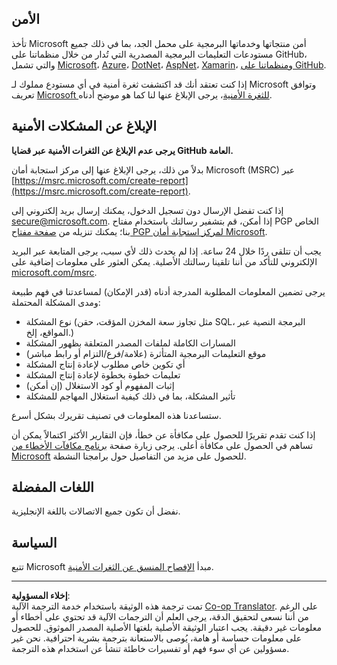 <!--
CO_OP_TRANSLATOR_METADATA:
{
  "original_hash": "0d575483100c332b2dbaefef915bb3c4",
  "translation_date": "2025-08-27T08:16:42+00:00",
  "source_file": "SECURITY.md",
  "language_code": "ar"
}
-->
## الأمن

تأخذ Microsoft أمن منتجاتها وخدماتها البرمجية على محمل الجد، بما في ذلك جميع مستودعات التعليمات البرمجية المصدرية التي تُدار من خلال منظماتنا على GitHub، والتي تشمل [Microsoft](https://github.com/Microsoft)، [Azure](https://github.com/Azure)، [DotNet](https://github.com/dotnet)، [AspNet](https://github.com/aspnet)، [Xamarin](https://github.com/xamarin)، و[منظماتنا على GitHub](https://opensource.microsoft.com/).

إذا كنت تعتقد أنك قد اكتشفت ثغرة أمنية في أي مستودع مملوك لـ Microsoft وتوافق تعريف [Microsoft للثغرة الأمنية](https://docs.microsoft.com/en-us/previous-versions/tn-archive/cc751383(v=technet.10))، يرجى الإبلاغ عنها لنا كما هو موضح أدناه.

## الإبلاغ عن المشكلات الأمنية

**يرجى عدم الإبلاغ عن الثغرات الأمنية عبر قضايا GitHub العامة.**

بدلاً من ذلك، يرجى الإبلاغ عنها إلى مركز استجابة أمان Microsoft (MSRC) عبر [https://msrc.microsoft.com/create-report](https://msrc.microsoft.com/create-report).

إذا كنت تفضل الإرسال دون تسجيل الدخول، يمكنك إرسال بريد إلكتروني إلى [secure@microsoft.com](mailto:secure@microsoft.com). إذا أمكن، قم بتشفير رسالتك باستخدام مفتاح PGP الخاص بنا؛ يمكنك تنزيله من [صفحة مفتاح PGP لمركز استجابة أمان Microsoft](https://www.microsoft.com/en-us/msrc/pgp-key-msrc).

يجب أن تتلقى ردًا خلال 24 ساعة. إذا لم يحدث ذلك لأي سبب، يرجى المتابعة عبر البريد الإلكتروني للتأكد من أننا تلقينا رسالتك الأصلية. يمكن العثور على معلومات إضافية على [microsoft.com/msrc](https://www.microsoft.com/msrc).

يرجى تضمين المعلومات المطلوبة المدرجة أدناه (قدر الإمكان) لمساعدتنا في فهم طبيعة ومدى المشكلة المحتملة:

  * نوع المشكلة (مثل تجاوز سعة المخزن المؤقت، حقن SQL، البرمجة النصية عبر المواقع، إلخ.)
  * المسارات الكاملة لملفات المصدر المتعلقة بظهور المشكلة
  * موقع التعليمات البرمجية المتأثرة (علامة/فرع/التزام أو رابط مباشر)
  * أي تكوين خاص مطلوب لإعادة إنتاج المشكلة
  * تعليمات خطوة بخطوة لإعادة إنتاج المشكلة
  * إثبات المفهوم أو كود الاستغلال (إن أمكن)
  * تأثير المشكلة، بما في ذلك كيفية استغلال المهاجم للمشكلة

ستساعدنا هذه المعلومات في تصنيف تقريرك بشكل أسرع.

إذا كنت تقدم تقريرًا للحصول على مكافأة عن خطأ، فإن التقارير الأكثر اكتمالاً يمكن أن تساهم في الحصول على مكافأة أعلى. يرجى زيارة صفحة [برنامج مكافآت الأخطاء من Microsoft](https://microsoft.com/msrc/bounty) للحصول على مزيد من التفاصيل حول برامجنا النشطة.

## اللغات المفضلة

نفضل أن تكون جميع الاتصالات باللغة الإنجليزية.

## السياسة

تتبع Microsoft مبدأ [الإفصاح المنسق عن الثغرات الأمنية](https://www.microsoft.com/en-us/msrc/cvd).

---

**إخلاء المسؤولية**:  
تمت ترجمة هذه الوثيقة باستخدام خدمة الترجمة الآلية [Co-op Translator](https://github.com/Azure/co-op-translator). على الرغم من أننا نسعى لتحقيق الدقة، يرجى العلم أن الترجمات الآلية قد تحتوي على أخطاء أو معلومات غير دقيقة. يجب اعتبار الوثيقة الأصلية بلغتها الأصلية المصدر الموثوق. للحصول على معلومات حساسة أو هامة، يُوصى بالاستعانة بترجمة بشرية احترافية. نحن غير مسؤولين عن أي سوء فهم أو تفسيرات خاطئة تنشأ عن استخدام هذه الترجمة.